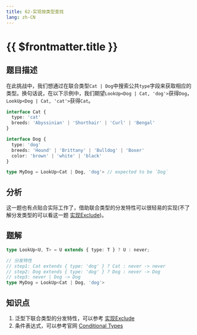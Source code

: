 ```yaml
---
title: 62-实现按类型查找
lang: zh-CN
---
```


# {{ $frontmatter.title }}

## 题目描述

在此挑战中，我们想通过在联合类型`Cat | Dog`中搜索公共`type`字段来获取相应的类型。换句话说，在以下示例中，我们期望`LookUp<Dog | Cat, 'dog'>`获得`Dog`，`LookUp<Dog | Cat, 'cat'>`获得`Cat`。

```ts
interface Cat {
  type: 'cat'
  breeds: 'Abyssinian' | 'Shorthair' | 'Curl' | 'Bengal'
}

interface Dog {
  type: 'dog'
  breeds: 'Hound' | 'Brittany' | 'Bulldog' | 'Boxer'
  color: 'brown' | 'white' | 'black'
}

type MyDog = LookUp<Cat | Dog, 'dog'> // expected to be `Dog`
```

## 分析

这一题也有点贴合实际工作了，借助联合类型的分发特性可以很轻易的实现(不了解分发类型的可以看这一题 [实现Exclude](/easy/43-实现Exclude.md))。

## 题解

```ts
type LookUp<U, T> = U extends { type: T } ? U : never;

// 分发特性
// step1: Cat extends { type: 'dog' } ? Cat : never -> never
// step2: Dog extends { type: 'dog' } ? Dog : never -> Dog
// step3: never | Dog -> Dog
type MyDog = LookUp<Cat | Dog, 'dog'>
```

## 知识点

1. 泛型下联合类型的分发特性，可以参考 [实现Exclude](/easy/43-实现Exclude.md)
2. 条件表达式，可以参考官网 [Conditional Types
](https://www.typescriptlang.org/docs/handbook/2/conditional-types.html)
